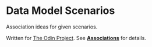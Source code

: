 # Data Model Scenarios

Association ideas for given scenarios.

Written for [The Odin Project](http://www.theodinproject.com/). See **[Associations](https://www.theodinproject.com/courses/ruby-on-rails/lessons/associations)** for details.
